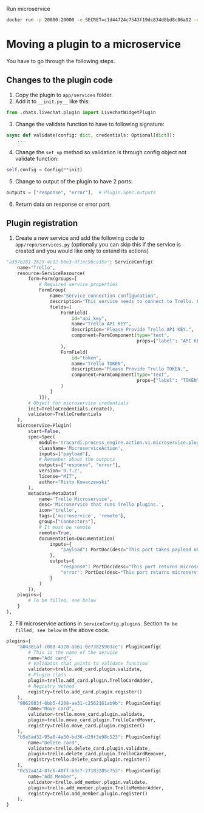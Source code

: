 Run microservice

```bash
docker run -p 20000:20000 -e SECRET=c1d44724c7543f19dc834d8bd8c86a92 -e API_KEY=983d32f6-4cd1-4ec1-b20c-f99f3eb8277b-db3e32536f658b6960aaad407c1a169cd02d7fd3 tracardi/com-microservice:0.8.0-dev
```

# Moving a plugin to a microservice

You have to go through the following steps.

## Changes to the plugin code

1. Copy the plugin to `app/services` folder.
2. Add it to `__init.py__` like this:

```python
from .chats.livechat.plugin import LivechatWidgetPlugin
```

3. Change the validate function to have to following signature:

```python
async def validate(config: dict, credentials: Optional[dict]):
    ...
```

4. Change the `set_up` method so validation is through config object not validate function:

```Python
self.config = Config(**init)
```

5. Change to output of the plugin to have 2 ports:

```python
outputs = ["response", "error"],  # Plugin.Spec.outputs
```

6. Return data on response or error port.

## Plugin registration

1. Create a new service and add the following code to `app/repo/services.py` (optionally you can skip this if the service is created and you would like only to extend its
   actions)

```python
"a307b281-2629-4c12-b6e3-df1ec9bca35a": ServiceConfig(
    name="Trello",
    resource=ServiceResource(
        form=Form(groups=[
            # Required service properties
            FormGroup(
                name="Service connection configuration",
                description="This service needs to connect to Trello. Please provide API credentials.",
                fields=[
                    FormField(
                        id="api_key",
                        name="Trello API KEY",
                        description="Please Provide Trello API KEY.",
                        component=FormComponent(type="text",
                                                props={"label": "API KEY"})
                    ),
                    FormField(
                        id="token",
                        name="Trello TOKEN",
                        description="Please Provide Trello TOKEN.",
                        component=FormComponent(type="text",
                                                props={"label": "TOKEN"})
                    )
                ]
            )]),
        # Object for microservice credentials
        init=TrelloCredentials.create(),
        validator=TrelloCredentials
    ),
    microservice=Plugin(
        start=False,
        spec=Spec(
            module='tracardi.process_engine.action.v1.microservice.plugin',
            className='MicroserviceAction',
            inputs=["payload"],
            # Remember about the outputs
            outputs=["response", "error"],
            version='0.7.2',
            license="MIT",
            author="Risto Kowaczewski"
        ),
        metadata=MetaData(
            name='Trello Microservice',
            desc='Microservice that runs Trello plugins.',
            icon='trello',
            tags=['microservice', 'remote'],
            group=["Connectors"],
            # It must be remote
            remote=True,
            documentation=Documentation(
                inputs={
                    "payload": PortDoc(desc="This port takes payload object.")
                },
                outputs={
                    "response": PortDoc(desc="This port returns microservice response."),
                    "error": PortDoc(desc="This port returns microservice error.")
                }
            )
        )),
    plugins={
        # To be filled, see below
    }
),
```

2. Fill microservice actions in `ServiceConfig.plugins`. Section `To be filled, see below` in the above code.
```python
plugins={
    "a04381af-c008-4328-ab61-0e73825903ce": PluginConfig(
        # This is the name of the service
        name="Add card",
        # Validator that points to validate function
        validator=trello.add_card.plugin.validate,
        # Plugin class
        plugin=trello.add_card.plugin.TrelloCardAdder,
        # Registry method
        registry=trello.add_card.plugin.register()
    ),
    "9062083f-6bb5-4208-ae31-c2562161ab9b": PluginConfig(
        name="Move card",
        validator=trello.move_card.plugin.validate,
        plugin=trello.move_card.plugin.TrelloCardMover,
        registry=trello.move_card.plugin.register()
    ),
    "b5a5ad32-95a8-4a50-bd36-d29f3e98c523": PluginConfig(
        name="Delete card",
        validator=trello.delete_card.plugin.validate,
        plugin=trello.delete_card.plugin.TrelloCardRemover,
        registry=trello.delete_card.plugin.register()
    ),
    "0c52a414-8fc6-40ff-b3c7-27183285c753": PluginConfig(
        name="Add Member",
        validator=trello.add_member.plugin.validate,
        plugin=trello.add_member.plugin.TrelloMemberAdder,
        registry=trello.add_member.plugin.register()
    ),
}
```
   